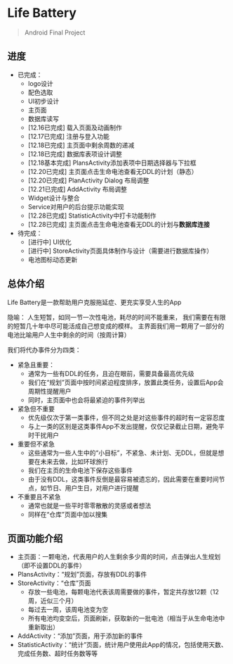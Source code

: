 # Life Battery

> Android Final Project

## 进度

- 已完成：
  - logo设计
  - 配色选取
  - UI初步设计
  - 主页面
  - 数据库读写
  - [12.16已完成] 载入页面及动画制作
  - [12.17已完成] 注册与登入功能
  - [12.18已完成] 主页面中剩余周数的递减
  - [12.18已完成] 数据库表项设计调整
  - [12.18基本完成] PlansActivity添加表项中日期选择器与下拉框
  - [12.20已完成] 主页面点击生命电池查看无DDL的计划（静态）
  - [12.20已完成] PlanActivity Dialog 布局调整
  - [12.21已完成] AddActivity 布局调整
  - Widget设计与整合
  - Service对用户的后台提示功能实现
  - [12.28已完成] StatisticActivity中打卡功能制作
  - [12.28已完成] 主页面点击生命电池查看无DDL的计划与**数据库连接**
- 待完成：
  - [进行中] UI优化
  - [进行中] StoreActivity页面具体制作与设计（需要进行数据库操作）
  - 电池图标动态更新

## 总体介绍

Life Battery是一款帮助用户克服拖延症、更充实享受人生的App

隐喻：
人生短暂，如同一节一次性电池，耗尽的时间不能重来，
我们需要在有限的短暂几十年中尽可能活成自己想变成的模样。
主界面我们用一颗用了一部分的电池比喻用户人生中剩余的时间（按周计算）

我们将代办事件分为四类：
- 紧急且重要：
  - 通常为一些有DDL的任务，且迫在眼前，需要具备最高优先级
  - 我们在“规划”页面中按时间紧迫程度排序，放置此类任务，设置后App会周期性提醒用户
  - 同时，主页面中也会将最紧迫的事件列举出
- 紧急但不重要
  - 优先级仅次于第一类事件，但不同之处是对这些事件的超时有一定容忍度
  - 与上一类的区别是这类事件App不发出提醒，仅仅记录截止日期，避免平时干扰用户
- 重要但不紧急
  - 这些通常为一些人生中的“小目标”，不紧急、未计划、无DDL，但就是想要在未来去做，比如环球旅行
  - 我们在主页的生命电池下保存这些事件
  - 由于没有DDL，这类事件反倒是最容易被遗忘的，因此需要在重要时间节点，如节日、用户生日，对用户进行提醒
- 不重要且不紧急
  - 通常也就是一些平时零零散散的灵感或者想法
  - 同样在“仓库”页面中加以搜集

## 页面功能介绍

- 主页面：一颗电池，代表用户的人生剩余多少周的时间，点击弹出人生规划（即不设置DDL的事件）
- PlansActivity：“规划”页面，存放有DDL的事件
- StoreActivity：“仓库”页面
  - 存放一些电池，每颗电池代表该周需要做的事件，暂定共存放12颗（12周，近似三个月）
  - 每过去一周，该周电池变为空
  - 所有电池均变空后，页面刷新，获取新的一批电池（相当于从生命电池中重新取出）
- AddActivity：“添加”页面，用于添加新的事件
- StatisticActivity：“统计”页面，统计用户使用此App的情况，包括使用天数、完成任务数、超时任务数等等
